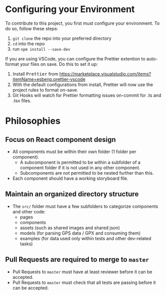 # Configuring your Environment

To contribute to this project, you first must configure your environment.
To do so, follow these steps:

1. `git clone` the repo into your preferred directory
1. `cd` into the repo
1. run `npm install --save-dev`

If you are using VSCode, you can configure the Prettier extention to auto-format your files on save.
Do this to set it up:

1. Install <kbd>Prettier</kbd> from https://marketplace.visualstudio.com/items?itemName=esbenp.prettier-vscode
1. With the default configurations from install, Prettier will now use the project rules to format on-save.
1. Git Hooks will watch for Prettier formatting issues on-commit for .ts and .tsx files.

# Philosophies

## Focus on React component design

- All components must be within their own folder (1 folder per component).
  - A subcomponent is permitted to be within a subfolder of a component folder if it is not used in any other component.
  - Subcomponents are not permitted to be nested further than this.
- Each component should have a working storyboard file.

## Maintain an organized directory structure

- The `src/` folder must have a few subfolders to categorize components and other code:
  - pages
  - components
  - assets (such as shared images and shared json)
  - models (for parsing GPS data / GPX and consuming them)
  - examples (for data used only within tests and other dev-related tasks)

## Pull Requests are required to merge to `master`

- Pull Requests to `master` must have at least reviewer before it can be accepted.
- Pull Requests to `master` must check that all tests are passing before it can be accepted.
